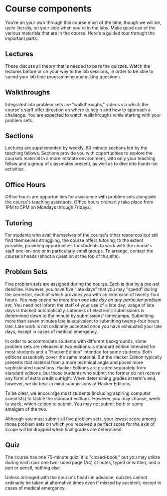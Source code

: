 # Course components

You're on your own through this course most of the time, though we will be, quite literally, on your side when you're in the labs. Make good use of the various materials that are in the course. Here's a guided tour through the important parts.

## Lectures

These discuss all theory that is needed to pass the quizzes. Watch the lectures before or on your way to the lab sessions, in order to be able to spend your lab time programming and asking questions.

## Walkthroughs

Integrated into problem sets are "walkthroughs," videos via which the course's staff offer direction on where to begin and how to approach a challenge. You are expected to watch walkthroughs while starting with your problem sets.

## Sections

Lectures are supplemented by weekly, 60-minute sections led by the teaching fellows. Sections provide you with opportunities to explore the course’s material in a more intimate environment, with only your teaching fellow and a group of classmates present, as well as to dive into hands-on activities.

## Office Hours

Office hours are opportunities for assistance with problem sets alongside the
course's teaching assistants. Office hours ordinarily take place from 1PM to 5PM on Mondays through Fridays.

## Tutoring

For students who avail themselves of the course's other resources but still
find themselves struggling, the course offers tutoring, to the extent possible,
providing opportunities for students to work with the course's staff one-on-one
or in particularly small groups. To arrange, contact the course's heads (shoot a question at the top of this site).

## Problem Sets

Five problem sets are assigned during the course. Each is due by a pre-set deadline. However, you have five "late days" that you may "spend" during the semester, each of which provides you with an extension of twenty-four hours. *You may spend no more than one late day on any particular problem set.* You need not inform the staff of your use of a late day; usage of late days is tracked automatically. Lateness of electronic submissions is determined down to the minute by submissions' timestamps. Submitting more than seven minutes late is equivalent to submitting twenty-four hours late. Late work is not ordinarily accepted once you have exhausted your late days, except in cases of medical emergency.

In order to accommodate students with different backgrounds, some problem sets are released in two editions: a standard edition intended for most students and a "Hacker Edition" intended for some students. Both editions essentially cover the same material. But the Hacker Edition typically presents that material from a more technical angle and poses more sophisticated questions. Hacker Editions are graded separately from standard editions, but those students who submit the former do not receive any form of extra credit outright. When determining grades at term's end, however, we do bear in mind submissions of Hacker Editions.

To be clear, we encourage most students (including aspiring computer scientists) to tackle the standard editions. However, you may choose, week to week, which edition to submit. You may not submit both or some amalgam of the two.

Although you must submit all five problem sets, your lowest score among those problem sets on which you received a perfect score for the axis of scope will be dropped when final grades are determined.

## Quiz

The course has one 75-minute quiz. It is "closed-book," but you may utilize during each quiz one two-sided page (A4) of notes, typed or written, and a pen or pencil, nothing else.

Unless arranged with the course's heads in advance, quizzes cannot ordinarily be taken at alternative times even if missed by accident, except in cases of medical emergency.
